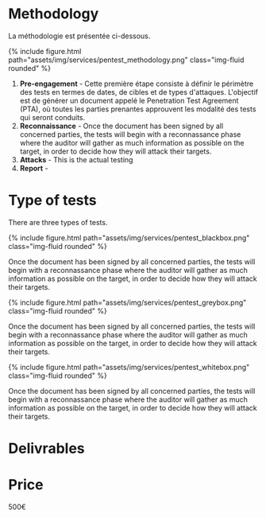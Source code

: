 # Methodology
La méthodologie est présentée ci-dessous.
<div class="col-sm mt-3 mt-md-0">
  {% include figure.html path="assets/img/services/pentest_methodology.png" class="img-fluid rounded" %}
</div>

1. <b>Pre-engagement</b> - Cette première étape consiste à définir le périmètre des tests en termes de dates, de cibles et de types d'attaques. L'objectif est de générer un document appelé le Penetration Test Agreement (PTA), où toutes les parties prenantes approuvent les modalité des tests qui seront conduits.
2. <b>Reconnaissance</b> - Once the document has been signed by all concerned parties, the tests will begin with a reconnassance phase where the auditor will gather as much information as possible on the target, in order to decide how they will attack their targets.
3. <b>Attacks</b> - This is the actual testing
4. <b>Report</b> - 

# Type of tests
There are three types of tests.

<div class="pentest-box">
  {% include figure.html path="assets/img/services/pentest_blackbox.png" class="img-fluid rounded" %}
  <p>Once the document has been signed by all concerned parties, the tests will begin with a reconnassance phase where the auditor will gather as much information as possible on the target, in order to decide how they will attack their targets.</p>
</div>

<div class="pentest-box">
    {% include figure.html path="assets/img/services/pentest_greybox.png" class="img-fluid rounded" %}
    <p>Once the document has been signed by all concerned parties, the tests will begin with a reconnassance phase where the auditor will gather as much information as possible on the target, in order to decide how they will attack their targets.</p>
</div>

<div class="pentest-box">
    {% include figure.html path="assets/img/services/pentest_whitebox.png" class="img-fluid rounded" %}
    <p>Once the document has been signed by all concerned parties, the tests will begin with a reconnassance phase where the auditor will gather as much information as possible on the target, in order to decide how they will attack their targets.</p>
</div>

# Delivrables


# Price
500€